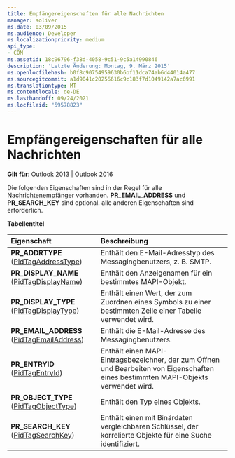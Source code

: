 ```yaml
---
title: Empfängereigenschaften für alle Nachrichten
manager: soliver
ms.date: 03/09/2015
ms.audience: Developer
ms.localizationpriority: medium
api_type:
- COM
ms.assetid: 18c96796-f38d-4058-9c51-9c5a14990846
description: 'Letzte Änderung: Montag, 9. März 2015'
ms.openlocfilehash: b0f8c90754959630b6bf11dca74ab6d44014a477
ms.sourcegitcommit: a1d9041c20256616c9c183f7d1049142a7ac6991
ms.translationtype: MT
ms.contentlocale: de-DE
ms.lasthandoff: 09/24/2021
ms.locfileid: "59578823"
---
```

# <a name="recipient-properties-for-all-messages"></a>Empfängereigenschaften für alle Nachrichten

  
  
**Gilt für**: Outlook 2013 | Outlook 2016 
  
Die folgenden Eigenschaften sind in der Regel für alle Nachrichtenempfänger vorhanden. **PR_EMAIL_ADDRESS** und **PR_SEARCH_KEY** sind optional. alle anderen Eigenschaften sind erforderlich. 
  
**Tabellentitel**

|**Eigenschaft**|**Beschreibung**|
|:-----|:-----|
|**PR_ADDRTYPE** ([PidTagAddressType](pidtagaddresstype-canonical-property.md))  <br/> |Enthält den E-Mail-Adresstyp des Messagingbenutzers, z. B. SMTP.  <br/> |
|**PR_DISPLAY_NAME** ([PidTagDisplayName](pidtagdisplayname-canonical-property.md))  <br/> |Enthält den Anzeigenamen für ein bestimmtes MAPI-Objekt.  <br/> |
|**PR_DISPLAY_TYPE** ([PidTagDisplayType](pidtagdisplaytype-canonical-property.md))  <br/> |Enthält einen Wert, der zum Zuordnen eines Symbols zu einer bestimmten Zeile einer Tabelle verwendet wird.  <br/> |
|**PR_EMAIL_ADDRESS** ([PidTagEmailAddress](pidtagemailaddress-canonical-property.md))  <br/> |Enthält die E-Mail-Adresse des Messagingbenutzers.  <br/> |
|**PR_ENTRYID** ([PidTagEntryId](pidtagentryid-canonical-property.md))  <br/> |Enthält einen MAPI-Eintragsbezeichner, der zum Öffnen und Bearbeiten von Eigenschaften eines bestimmten MAPI-Objekts verwendet wird.  <br/> |
|**PR_OBJECT_TYPE** ([PidTagObjectType](pidtagobjecttype-canonical-property.md))  <br/> |Enthält den Typ eines Objekts.  <br/> |
|**PR_SEARCH_KEY** ([PidTagSearchKey](pidtagsearchkey-canonical-property.md))  <br/> |Enthält einen mit Binärdaten vergleichbaren Schlüssel, der korrelierte Objekte für eine Suche identifiziert.  <br/> |
   

